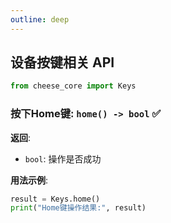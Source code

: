 ```yaml
---
outline: deep
---
```


## 设备按键相关 API

```python
from cheese_core import Keys
```

### 按下Home键: `home() -> bool`  :white_check_mark:



**返回**:

- `bool`: 操作是否成功

**用法示例**:

```python
result = Keys.home()
print("Home键操作结果:", result)
```